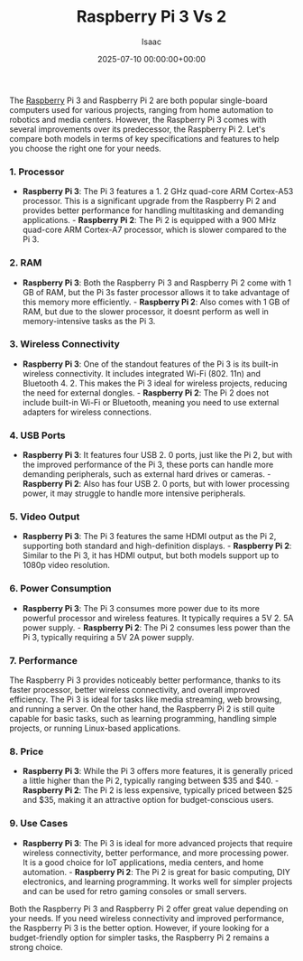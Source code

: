 ﻿---
title: Raspberry Pi 3 Vs 2
description: The Raspberry Pi 3 and Raspberry Pi 2 are both popular single-board computers used for various projects, ranging from home automation to robotics and media...
slug: /raspberry-pi-3-vs-2/
date: 2025-07-10 00:00:00+00:00
lastmod: 2025-07-10 00:00:00+03:00
author: Isaac
categories:
- Guide
tags:
- guide
- raspberry
layout: post
---

The [Raspberry](https://pestpolicy.com/best-heatsink-for-raspberry-pi-3/) Pi 3 and Raspberry Pi 2 are both popular single-board computers used for various projects, ranging from home automation to robotics and media centers. However, the Raspberry Pi 3 comes with several improvements over its predecessor, the Raspberry Pi 2. Let's compare both models in terms of key specifications and features to help you choose the right one for your needs.

###  1. Processor

- **Raspberry Pi 3**: The Pi 3 features a 1. 2 GHz quad-core ARM Cortex-A53 processor. This is a significant upgrade from the Raspberry Pi 2 and provides better performance for handling multitasking and demanding applications. - **Raspberry Pi 2**: The Pi 2 is equipped with a 900 MHz quad-core ARM Cortex-A7 processor, which is slower compared to the Pi 3.

###  2. RAM

- **Raspberry Pi 3**: Both the Raspberry Pi 3 and Raspberry Pi 2 come with 1 GB of RAM, but the Pi 3s faster processor allows it to take advantage of this memory more efficiently. - **Raspberry Pi 2**: Also comes with 1 GB of RAM, but due to the slower processor, it doesnt perform as well in memory-intensive tasks as the Pi 3.

###  3. Wireless Connectivity

- **Raspberry Pi 3**: One of the standout features of the Pi 3 is its built-in wireless connectivity. It includes integrated Wi-Fi (802. 11n) and Bluetooth 4. 2. This makes the Pi 3 ideal for wireless projects, reducing the need for external dongles. - **Raspberry Pi 2**: The Pi 2 does not include built-in Wi-Fi or Bluetooth, meaning you need to use external adapters for wireless connections.

###  4. USB Ports

- **Raspberry Pi 3**: It features four USB 2. 0 ports, just like the Pi 2, but with the improved performance of the Pi 3, these ports can handle more demanding peripherals, such as external hard drives or cameras. - **Raspberry Pi 2**: Also has four USB 2. 0 ports, but with lower processing power, it may struggle to handle more intensive peripherals.

###  5. Video Output

- **Raspberry Pi 3**: The Pi 3 features the same HDMI output as the Pi 2, supporting both standard and high-definition displays. - **Raspberry Pi 2**: Similar to the Pi 3, it has HDMI output, but both models support up to 1080p video resolution.

###  6. Power Consumption

- **Raspberry Pi 3**: The Pi 3 consumes more power due to its more powerful processor and wireless features. It typically requires a 5V 2. 5A power supply. - **Raspberry Pi 2**: The Pi 2 consumes less power than the Pi 3, typically requiring a 5V 2A power supply.

###  7. Performance

The Raspberry Pi 3 provides noticeably better performance, thanks to its faster processor, better wireless connectivity, and overall improved efficiency. The Pi 3 is ideal for tasks like media streaming, web browsing, and running a server. On the other hand, the Raspberry Pi 2 is still quite capable for basic tasks, such as learning programming, handling simple projects, or running Linux-based applications.

###  8. Price

- **Raspberry Pi 3**: While the Pi 3 offers more features, it is generally priced a little higher than the Pi 2, typically ranging between $35 and $40. - **Raspberry Pi 2**: The Pi 2 is less expensive, typically priced between $25 and $35, making it an attractive option for budget-conscious users.

###  9. Use Cases

- **Raspberry Pi 3**: The Pi 3 is ideal for more advanced projects that require wireless connectivity, better performance, and more processing power. It is a good choice for IoT applications, media centers, and home automation. - **Raspberry Pi 2**: The Pi 2 is great for basic computing, DIY electronics, and learning programming. It works well for simpler projects and can be used for retro gaming consoles or small servers.

Both the Raspberry Pi 3 and Raspberry Pi 2 offer great value depending on your needs. If you need wireless connectivity and improved performance, the Raspberry Pi 3 is the better option. However, if youre looking for a budget-friendly option for simpler tasks, the Raspberry Pi 2 remains a strong choice.


